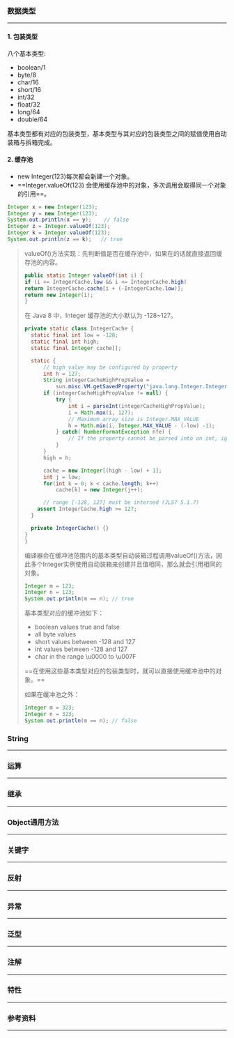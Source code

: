 ### 数据类型

---

#### 1. 包装类型

八个基本类型:

- boolean/1
- byte/8
- char/16
- short/16
- int/32
- float/32
- long/64
- double/64

基本类型都有对应的包装类型，基本类型与其对应的包装类型之间的赋值使用自动装箱与拆箱完成。

#### 2. 缓存池

- new Integer(123)每次都会新建一个对象。
- ==Integer.valueOf(123) 会使用缓存池中的对象，多次调用会取得同一个对象的引用==。

```java
Integer x = new Integer(123);
Integer y = new Integer(123);
System.out.println(x == y);    // false
Integer z = Integer.valueOf(123);
Integer k = Integer.valueOf(123);
System.out.println(z == k);   // true
```

>valueOf()方法实现：先判断值是否在缓存池中，如果在的话就直接返回缓存池的内容。
>
>```java
>public static Integer valueOf(int i) {
>if (i >= IntegerCache.low && i <= IntegerCache.high)
>return IntegerCache.cache[i + (-IntegerCache.low)];
>return new Integer(i);
>}
>```
>
>在 Java 8 中，Integer 缓存池的大小默认为 -128~127。
>
>```java
>private static class IntegerCache {
>   static final int low = -128;
>   static final int high;
>   static final Integer cache[];
>
>   static {
>       // high value may be configured by property
>       int h = 127;
>       String integerCacheHighPropValue =
>           sun.misc.VM.getSavedProperty("java.lang.Integer.IntegerCache.high");
>       if (integerCacheHighPropValue != null) {
>           try {
>               int i = parseInt(integerCacheHighPropValue);
>               i = Math.max(i, 127);
>               // Maximum array size is Integer.MAX_VALUE
>               h = Math.min(i, Integer.MAX_VALUE - (-low) -1);
>           } catch( NumberFormatException nfe) {
>               // If the property cannot be parsed into an int, ignore it.
>           }
>       }
>       high = h;
>
>       cache = new Integer[(high - low) + 1];
>       int j = low;
>       for(int k = 0; k < cache.length; k++)
>           cache[k] = new Integer(j++);
>
>       // range [-128, 127] must be interned (JLS7 5.1.7)
>     assert IntegerCache.high >= 127;
>   }
>
>   private IntegerCache() {}
>}
>}
>```
>
>编译器会在缓冲池范围内的基本类型自动装箱过程调用valueOf()方法，因此多个Integer实例使用自动装箱来创建并且值相同，那么就会引用相同的对象。
>
>```java
>Integer m = 123;
>Integer n = 123;
>System.out.println(m == n); // true
>```
>
>基本类型对应的缓冲池如下：
>
>- boolean values true and false
>- all byte values
>- short values between -128 and 127
>- int values between -128 and 127
>- char in the range \u0000 to \u007F
>
>==在使用这些基本类型对应的包装类型时，就可以直接使用缓冲池中的对象。==
>
>如果在缓冲池之外：
>
>```java
>Integer m = 323;
>Integer n = 323;
>System.out.println(m == n); // false
>```
>
>





















### String

---































### 运算

---









### 继承

---





### Object通用方法

---





### 关键字

---









### 反射

---









### 异常

---









### 泛型

---





### 注解

---







### 特性

---









### 参考资料

---







